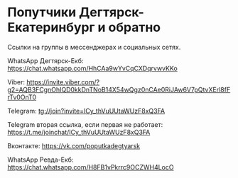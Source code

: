 # Попутчики Дегтярск-Екатеринбург и обратно

Ссылки на группы в мессенджерах и социальных сетях.

WhatsApp Дегтярск-Екб: https://chat.whatsapp.com/HhCAa9wYvCqCXDqrvwvKKo

Viber: https://invite.viber.com/?g2=AQB3FCgnOhIQD0kkDnTNoB14X54wQgz0nCAe0RiJAw6V7pQtvXErl8fFrTv0OnT0

Telegram: [tg://join?invite=ICy_thVuUUtaWUzF8xQ3FA](tg://join?invite=ICy_thVuUUtaWUzF8xQ3FA)

Telegram вторая ссылка, если первая не работает: https://t.me/joinchat/ICy_thVuUUtaWUzF8xQ3FA

Вконтакте: https://vk.com/poputkadegtyarsk

WhatsApp Ревда-Екб: https://chat.whatsapp.com/H8FB1vPkrrc9OCZWH4LocO
